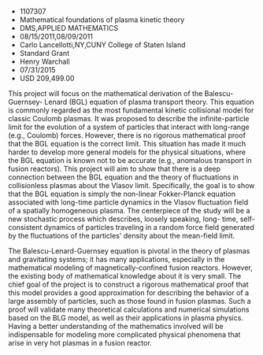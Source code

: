 
* 1107307
* Mathematical foundations of plasma kinetic theory
* DMS,APPLIED MATHEMATICS
* 08/15/2011,08/09/2011
* Carlo Lancellotti,NY,CUNY College of Staten Island
* Standard Grant
* Henry Warchall
* 07/31/2015
* USD 209,499.00

This project will focus on the mathematical derivation of the Balescu-Guernsey-
Lenard (BGL) equation of plasma transport theory. This equation is commonly
regarded as the most fundamental kinetic collisional model for classic Coulomb
plasmas. It was proposed to describe the infinite-particle limit for the
evolution of a system of particles that interact with long-range (e.g., Coulomb)
forces. However, there is no rigorous mathematical proof that the BGL equation
is the correct limit. This situation has made it much harder to develop more
general models for the physical situations, where the BGL equation is known not
to be accurate (e.g., anomalous transport in fusion reactors). This project will
aim to show that there is a deep connection between the BGL equation and the
theory of fluctuations in collisionless plasmas about the Vlasov limit.
Specifically, the goal is to show that the BGL equation is simply the non-linear
Fokker-Planck equation associated with long-time particle dynamics in the Vlasov
fluctuation field of a spatially homogeneous plasma. The centerpiece of the
study will be a new stochastic process which describes, loosely speaking, long-
time, self-consistent dynamics of particles traveling in a random force field
generated by the fluctuations of the particles' density about the mean-field
limit.

The Balescu-Lenard-Guernsey equation is pivotal in the theory of plasmas and
gravitating systems; it has many applications, especially in the mathematical
modeling of magnetically-confined fusion reactors. However, the existing body of
mathematical knowledge about it is very small. The chief goal of the project is
to construct a rigorous mathematical proof that this model provides a good
approximation for describing the behavior of a large assembly of particles, such
as those found in fusion plasmas. Such a proof will validate many theoretical
calculations and numerical simulations based on the BLG model, as well as their
applications in plasma physics. Having a better understanding of the mathematics
involved will be indispensable for modeling more complicated physical phenomena
that arise in very hot plasmas in a fusion reactor.
